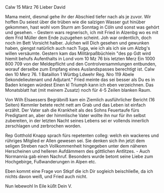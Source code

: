  Calw 15 März 76
Lieber David

Mama meint, diesmal gehe ihr der Abschied tiefer nach als je zuvor. Wir hoffen Du seiest über die trüben wie die salzigen Wasser gut hinüber gekommen, hast wohl vom Sturm am Sonntag in Cöln und sonst was gehört und gesehen. - Gestern wars regnerisch, ich mit Fried in Alzenbg wo es mit dem Frid Müller dem Ende zuzugehen scheint. Joh war ordentlich, doch noch im Bett Vorsicht halber. Julchen will Dich gesehen und gewunken haben, giengst natürlich auch nach Tuga, wie ich als ich sie um Alzbg's willen versäumte. 
Gestern kam das Militärpaßbüchlein "des pp Gdt wird hiemit behufs Aufenthalts in Lond vom 10 Mz 76 bis letzten Merz Ein 1000 800 709 von der Meldepflicht und den Controlversammlungen entbunden, worauf derselbe zum Empfang eines Auslandspasses berechtigt ist. Calw den 10 Merz 76. 1 Bataillon 1 Würtbg Ldwehr Reg. Nro 119 Abele Sekondelieutenant und Adjutant." 
Fried meinte das sei besser als Du es in Baden kriegen würdest 
Einen kl Triumph kann ich eben verzeichnen. Das Monatsblatt hat (mit meinem Zusatz) noch für 4-5 Zeilen blanken Raum.

Von Wilh Elsaessers Begräbniß kam ein Ziemlich ausführlicher Bericht (16 Seiten) Kemmler betete recht nett am Grab und das Leben ist einfach erzählt. Der Vater sah die Krankheit als des Sohns Feuertaufe fürs Predigtamt an, aber der himmlische Vater wollte ihn nur für ihn selbst zubereiten, in der letzten Nacht seines Lebens sei er vollends innerlich zerschlagen und zerbrochen worden.

Rep Gotthold Knapp sprach fürs repetenten colleg: welch ein wackeres und rühriges Mitglied er Allen gewesen sei. Sie denken sich ihn jetzt dem seligen Streben nach Vollkommenheit hingegeben unter dem näheren Herscheinen und helleren Aufdämmern des göttlichen Antlitzes. - Auch Normannia gab einen Nachruf. Besonders wurde betont seine Liebe zum Hochgebirge, Fußwanderungen in Alpen etc.

Eben kommt eine Frage von Stkpf die ich Dir sogleich beischließe, da ich nichts davon weiß, und Fried auch nicht.

 Nun lebewohl In Eile küßt
 Dein V.
